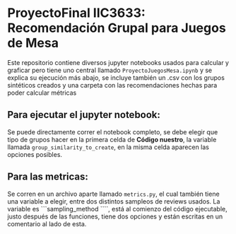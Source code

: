 # ProyectoFinal IIC3633: Recomendación Grupal para Juegos de Mesa

Este repositorio contiene diversos jupyter notebooks usados para calcular y graficar pero tiene uno central llamado ```ProyectoJuegosMesa.ipynb``` y se explica su ejecución más abajo, se incluye también un .csv con los grupos sintéticos creados y una carpeta con las recomendaciones hechas para poder calcular métricas

## Para ejecutar el jupyter notebook:
Se puede directamente correr el notebook completo, se debe elegir que tipo de grupos hacer en la primera celda de **Código nuestro**, la variable llamada ```group_similarity_to_create```, en la misma celda aparecen las opciones posibles.

## Para las metricas:
Se corren en un archivo aparte llamado ```metrics.py```, el cual también tiene una variable a elegir, entre dos distintos sampleos de reviews usados. La variable es ```sampling_method ````, está al comienzo del código ejecutable, justo después de las funciones, tiene dos opciones y están escritas en un comentario al lado de esta.
